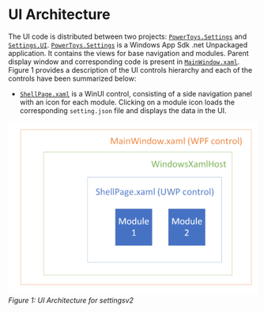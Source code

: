 # UI Architecture

 The UI code is distributed between two projects: [`PowerToys.Settings`](/src/settings-ui/Settings.UI) and [`Settings.UI`](/src/settings-ui/Settings.UI.Library). [`PowerToys.Settings`](/src/settings-ui/Settings.UI) is a Windows App Sdk .net Unpackaged application. It contains the views for base navigation and modules. Parent display window and corresponding code is present in [`MainWindow.xaml`](/src/settings-ui/Settings.UI/MainWindow.xaml). Figure 1 provides a description of the UI controls hierarchy and each of the controls have been summarized below:

- [`ShellPage.xaml`](/src/settings-ui/Settings.UI/Views/ShellPage.xaml) is a WinUI control, consisting of a side navigation panel with an icon for each module. Clicking on a module icon loads the corresponding `setting.json` file and displays the data in the UI.

![Settings UI architecture](/doc/images/settingsv2/ui-architecture.png)
_Figure 1: UI Architecture for settingsv2_
